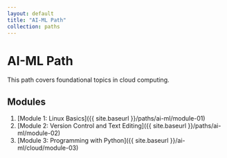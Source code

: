 ```yaml
---
layout: default
title: "AI-ML Path"
collection: paths
---
```


# AI-ML Path

This path covers foundational topics in cloud computing.

## Modules

1. [Module 1: Linux Basics]({{ site.baseurl }}/paths/ai-ml/module-01)
2. [Module 2: Version Control and Text Editing]({{ site.baseurl }}/paths/ai-ml/module-02)
3. [Module 3: Programming with Python]({{ site.baseurl }}/ai-ml/cloud/module-03)
